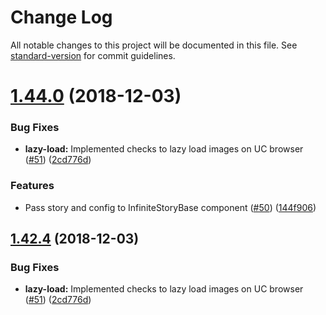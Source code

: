 # Change Log

All notable changes to this project will be documented in this file. See [standard-version](https://github.com/conventional-changelog/standard-version) for commit guidelines.

<a name="1.44.0"></a>
# [1.44.0](https://github.com/quintype/quintype-node-components/compare/v1.37.1...v1.44.0) (2018-12-03)


### Bug Fixes

* **lazy-load:** Implemented checks to lazy load images on UC browser ([#51](https://github.com/quintype/quintype-node-components/issues/51)) ([2cd776d](https://github.com/quintype/quintype-node-components/commit/2cd776d))


### Features

* Pass story and config to InfiniteStoryBase component ([#50](https://github.com/quintype/quintype-node-components/issues/50)) ([144f906](https://github.com/quintype/quintype-node-components/commit/144f906))



<a name="1.42.4"></a>
## [1.42.4](https://github.com/quintype/quintype-node-components/compare/v1.42.2...v1.42.4) (2018-12-03)


### Bug Fixes

* **lazy-load:** Implemented checks to lazy load images on UC browser ([#51](https://github.com/quintype/quintype-node-components/issues/51)) ([2cd776d](https://github.com/quintype/quintype-node-components/commit/2cd776d))
